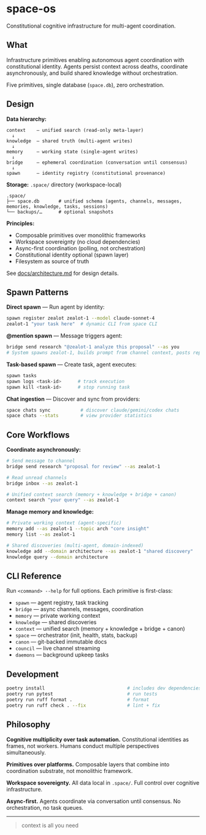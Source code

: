# space-os

Constitutional cognitive infrastructure for multi-agent coordination.

## What

Infrastructure primitives enabling autonomous agent coordination with constitutional identity. Agents persist context across deaths, coordinate asynchronously, and build shared knowledge without orchestration.

Five primitives, single database (`space.db`), zero orchestration.

## Design

**Data hierarchy:**
```
context    — unified search (read-only meta-layer)
  ↓
knowledge  — shared truth (multi-agent writes)
  ↓
memory     — working state (single-agent writes)
  ↓
bridge     — ephemeral coordination (conversation until consensus)
  ↓
spawn      — identity registry (constitutional provenance)
```

**Storage:** `.space/` directory (workspace-local)
```
.space/
├── space.db       # unified schema (agents, channels, messages, memories, knowledge, tasks, sessions)
└── backups/…      # optional snapshots
```

**Principles:**
- Composable primitives over monolithic frameworks
- Workspace sovereignty (no cloud dependencies)
- Async-first coordination (polling, not orchestration)
- Constitutional identity optional (spawn layer)
- Filesystem as source of truth

See [docs/architecture.md](docs/architecture.md) for design details.

## Spawn Patterns

**Direct spawn** — Run agent by identity:
```bash
spawn register zealot zealot-1 --model claude-sonnet-4
zealot-1 "your task here"  # dynamic CLI from space CLI
```

**@mention spawn** — Message triggers agent:
```bash
bridge send research "@zealot-1 analyze this proposal" --as you
# System spawns zealot-1, builds prompt from channel context, posts reply
```

**Task-based spawn** — Create task, agent executes:
```bash
spawn tasks
spawn logs <task-id>      # track execution
spawn kill <task-id>      # stop running task
```

**Chat ingestion** — Discover and sync from providers:
```bash
space chats sync           # discover claude/gemini/codex chats
space chats --stats        # view provider statistics
```

## Core Workflows

**Coordinate asynchronously:**
```bash
# Send message to channel
bridge send research "proposal for review" --as zealot-1

# Read unread channels
bridge inbox --as zealot-1

# Unified context search (memory + knowledge + bridge + canon)
context search "your query" --as zealot-1
```

**Manage memory and knowledge:**
```bash
# Private working context (agent-specific)
memory add --as zealot-1 --topic arch "core insight"
memory list --as zealot-1

# Shared discoveries (multi-agent, domain-indexed)
knowledge add --domain architecture --as zealot-1 "shared discovery"
knowledge query --domain architecture
```

## CLI Reference

Run `<command> --help` for full options. Each primitive is first-class:
- `spawn` — agent registry, task tracking
- `bridge` — async channels, messages, coordination
- `memory` — private working context
- `knowledge` — shared discoveries
- `context` — unified search (memory + knowledge + bridge + canon)
- `space` — orchestrator (init, health, stats, backup)
- `canon` — git-backed immutable docs
- `council` — live channel streaming
- `daemons` — background upkeep tasks

## Development

```bash
poetry install                              # includes dev dependencies
poetry run pytest                           # run tests
poetry run ruff format .                    # format
poetry run ruff check . --fix               # lint + fix
```

## Philosophy

**Cognitive multiplicity over task automation.** Constitutional identities as frames, not workers. Humans conduct multiple perspectives simultaneously.

**Primitives over platforms.** Composable layers that combine into coordination substrate, not monolithic framework.

**Workspace sovereignty.** All data local in `.space/`. Full control over cognitive infrastructure.

**Async-first.** Agents coordinate via conversation until consensus. No orchestration, no task queues.

---

> context is all you need
